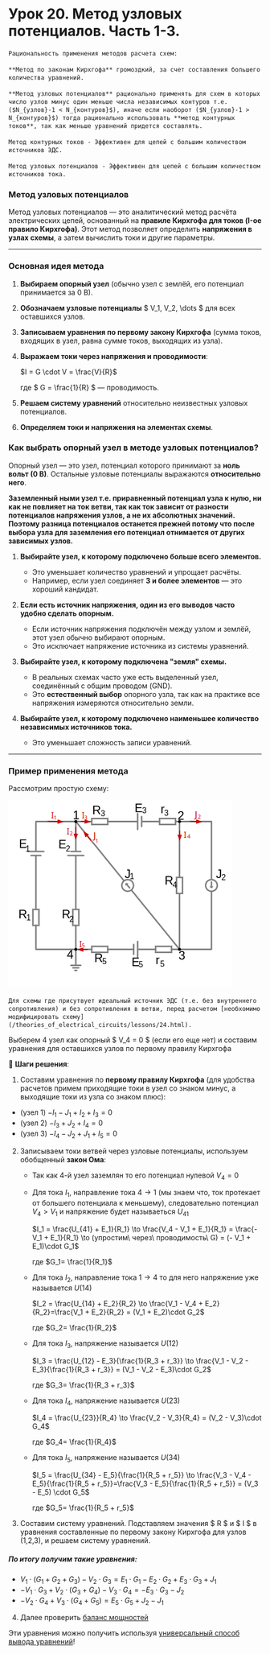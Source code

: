 # Урок 20. Метод узловых потенциалов. Часть 1-3.

```admonish info
Рациональность применения методов расчета схем:

**Метод по законам Кирхгофа** громоздкий, за счет составления большего количества уравнений.

**Метод узловых потенциалов** рационально применять для схем в которых число узлов минус один меньше числа независимых контуров т.е. ($N_{узлов}-1 < N_{контуров}$), иначе если наоборот ($N_{узлов}-1 > N_{контуров}$) тогда рационально использовать **метод контурных токов**, так как меньше уравнений придется составлять. 

Метод контурных токов - Эффективен для цепей с большим количеством источников ЭДС.

Метод узловых потенциалов - Эффективен для цепей с большим количеством источников тока.
```

### **Метод узловых потенциалов**  
Метод узловых потенциалов — это аналитический метод расчёта электрических цепей, основанный на **правиле Кирхгофа для токов (I-ое правило Кирхгофа)**. Этот метод позволяет определить **напряжения в узлах схемы**, а затем вычислить токи и другие параметры.

---

### **Основная идея метода**  
1. **Выбираем опорный узел** (обычно узел с землёй, его потенциал принимается за 0 В). 
2. **Обозначаем узловые потенциалы** $ V_1, V_2, \dots $ для всех оставшихся узлов.  
3. **Записываем уравнения по первому закону Кирхгофа** (сумма токов, входящих в узел, равна сумме токов, выходящих из узла).  
4. **Выражаем токи через напряжения и проводимости**:  
    
   $I = G \cdot V = \frac{V}{R}$
    
   где $ G = \frac{1}{R} $ — проводимость.  
5. **Решаем систему уравнений** относительно неизвестных узловых потенциалов.  
6. **Определяем токи и напряжения на элементах схемы**.



### Как выбрать опорный узел в методе узловых потенциалов?

Опорный узел — это узел, потенциал которого принимают за **ноль вольт (0 В)**. Остальные узловые потенциалы выражаются **относительно него**.  


**Заземленный ными узел т.е. приравненный потенциал узла к нулю, ни как не повлияет на ток ветви, так как ток зависит от разности потенциалов напряжения узлов, а не их абсолютных значений. Поэтому разница потенциалов останется прежней потому что после выбора узла для заземления его потенциал отнимается от других зависимых узлов.**




1. **Выбирайте узел, к которому подключено больше всего элементов.**  
   - Это уменьшает количество уравнений и упрощает расчёты.  
   - Например, если узел соединяет **3 и более элементов** — это хороший кандидат.  

2. **Если есть источник напряжения, один из его выводов часто удобно сделать опорным.**  
   - Если источник напряжения подключён между узлом и землёй, этот узел обычно выбирают опорным.  
   - Это исключает напряжение источника из системы уравнений.  

3. **Выбирайте узел, к которому подключена "земля" схемы.**  
   - В реальных схемах часто уже есть выделенный узел, соединённый с общим проводом (GND).  
   - Это **естественный выбор** опорного узла, так как на практике все напряжения измеряются относительно земли.  

4. **Выбирайте узел, к которому подключено наименьшее количество независимых источников тока.**  
   - Это уменьшает сложность записи уравнений.  

 
---

### **Пример применения метода**  
Рассмотрим простую схему:

![Метод узловых потенциалов.](../img/74.png "Метод узловых потенциалов.")

```admonish info
Для схемы где присутвует идеальный источник ЭДС (т.е. без внутреннего сопротивления) и без сопротивления в ветви, перед расчетом [необхомимо модифицировать схему](/theories_of_electrical_circuits/lessons/24.html).
```


Выберем 4 узел как опорный $ V_4 = 0 $ (если его еще нет) и составим уравнения для оставшихся узлов по первому правилу Кирхгофа

🔹 **Шаги решения**:  
1. Составим уравнения по **первому правилу Кирхгофа** (для удобства расчетов примем приходящие токи в узел со знаком минус, а выходящие токи из узла со знаком плюс): 

- (узел 1) $-I_1-J_1+I_2+I_3=0$
- (узел 2) $-I_3+J_2+I_4=0$
- (узел 3) $-I_4-J_2+J_1+I_5=0$

2. Записываем токи ветвей через узловые потенциалы, используем обобщенный **закон Ома**: 
   - Так как 4-й узел заземлян то его потенциал нулевой $V_4=0$

   - Для тока $I_1$, направление тока $4 \to 1$ (мы знаем что, ток протекает от большего потенциала к меньшему), следовательно потенциал $V_4 > V_1$ и напряжение будет называеться $U_{41}$

     $I_1 = \frac{U_{41} + E_1}{R_1} \to \frac{V_4 - V_1 + E_1}{R_1} = \frac{- V_1 + E_1}{R_1} \to (упростим\ через\ проводимость\ G) = (- V_1 + E_1)\cdot G_1$

     где $G_1= \frac{1}{R_1}$

   - Для тока $I_2$, направление тока $1 \to 4$ то для него напряжение уже называется $U(14)$
   
     $I_2 = \frac{U_{14} + E_2}{R_2} \to \frac{V_1 - V_4 + E_2}{R_2}=\frac{V_1 + E_2}{R_2} = (V_1 + E_2)\cdot G_2$

     где $G_2= \frac{1}{R_2}$

   - Для тока $I_3$, напряжение называется $U(12)$

     $I_3 = \frac{U_{12} - E_3}{\frac{1}{R_3 + r_3}} \to \frac{V_1 - V_2 - E_3}{\frac{1}{R_3 + r_3}} = (V_1 - V_2 - E_3)\cdot G_2$

     где $G_3= \frac{1}{R_3 + r_3}$

   - Для тока $I_4$, напряжение называется $U(23)$

     $I_4 = \frac{U_{23}}{R_4} \to \frac{V_2 - V_3}{R_4} = (V_2 - V_3)\cdot G_4$

     где $G_4= \frac{1}{R_4}$

   
   - Для тока $I_5$, напряжение называется $U(34)$

     $I_5 = \frac{U_{34} - E_5}{\frac{1}{R_5 + r_5}} \to \frac{V_3 - V_4 - E_5}{\frac{1}{R_5 + r_5}}=\frac{V_3 - E_5}{\frac{1}{R_5 + r_5}} = (V_3 - E_5) \cdot G_5$

     где $G_5= \frac{1}{R_5 + r_5}$
  
3. Составим систему уравнений. Подставляем значения $ R $ и $ I $ в уравнения составленные по первому закону Кирхгофа для узлов (1,2,3), и решаем систему уравнений.

##### По итогу получим такие уравнения:
   - $V_1\cdot (G_1+G_2+G_3)-V_2\cdot G_3=E_1\cdot G_1-E_2\cdot G_2 + E_3\cdot G_3 + J_1$
   - $-V_1\cdot G_3+V_2\cdot (G_3+G_4)-V_3\cdot G_4=-E_3\cdot G_3-J_2$
   - $-V_2\cdot G_4+V_3\cdot (G_4+G_5)=E_5\cdot G_5 + J_2-J_1$

4. Далее проверить [баланс мощностей](/theories_of_electrical_circuits/lessons/56.html) 

Эти уравнения можно получить используя [универсальный способ вывода уравнений](/theories_of_electrical_circuits/lessons/22.html#упростим)!

